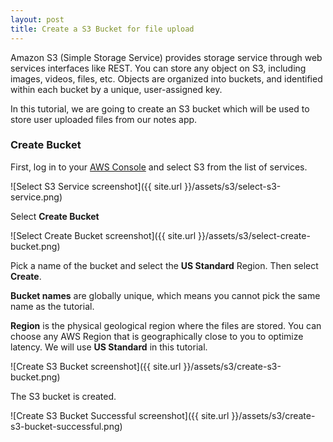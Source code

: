 ```yaml
---
layout: post
title: Create a S3 Bucket for file upload
---
```


Amazon S3 (Simple Storage Service) provides storage service through web services interfaces like REST. You can store any object on S3, including images, videos, files, etc. Objects are organized into buckets, and identified within each bucket by a unique, user-assigned key.

In this tutorial, we are going to create an S3 bucket which will be used to store user uploaded files from our notes app.

### Create Bucket

First, log in to your [AWS Console](https://console.aws.amazon.com) and select S3 from the list of services.

![Select S3 Service screenshot]({{ site.url }}/assets/s3/select-s3-service.png)

Select **Create Bucket**

![Select Create Bucket screenshot]({{ site.url }}/assets/s3/select-create-bucket.png)

Pick a name of the bucket and select the **US Standard** Region. Then select **Create**.

**Bucket names** are globally unique, which means you cannot pick the same name as the tutorial.

**Region** is the physical geological region where the files are stored. You can choose any AWS Region that is geographically close to you to optimize latency. We will use **US Standard** in this tutorial.

![Create S3 Bucket screenshot]({{ site.url }}/assets/s3/create-s3-bucket.png)

The S3 bucket is created.

![Create S3 Bucket Successful screenshot]({{ site.url }}/assets/s3/create-s3-bucket-successful.png)
